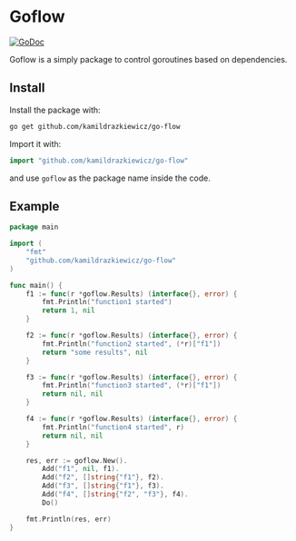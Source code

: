# Goflow

[![GoDoc](http://godoc.org/github.com/kamildrazkiewicz/go-flow?status.svg)](http://godoc.org/github.com/kamildrazkiewicz/go-flow)

Goflow is a simply package to control goroutines based on dependencies.

## Install

Install the package with:

```bash
go get github.com/kamildrazkiewicz/go-flow
```

Import it with:

```go
import "github.com/kamildrazkiewicz/go-flow"
```

and use `goflow` as the package name inside the code.

## Example

```go
package main

import (
	"fmt"
	"github.com/kamildrazkiewicz/go-flow"
)

func main() {
	f1 := func(r *goflow.Results) (interface{}, error) {
		fmt.Println("function1 started")
		return 1, nil
	}

	f2 := func(r *goflow.Results) (interface{}, error) {
		fmt.Println("function2 started", (*r)["f1"])
		return "some results", nil
	}

	f3 := func(r *goflow.Results) (interface{}, error) {
		fmt.Println("function3 started", (*r)["f1"])
		return nil, nil
	}

	f4 := func(r *goflow.Results) (interface{}, error) {
		fmt.Println("function4 started", r)
		return nil, nil
	}

	res, err := goflow.New().
		Add("f1", nil, f1).
		Add("f2", []string{"f1"}, f2).
		Add("f3", []string{"f1"}, f3).
		Add("f4", []string{"f2", "f3"}, f4).
		Do()

	fmt.Println(res, err)
}

```
